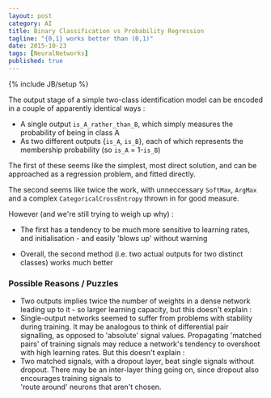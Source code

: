 ```yaml
---
layout: post
category: AI
title: Binary Classification vs Probability Regression
tagline: "{0,1} works better than (0,1)"
date: 2015-10-23
tags: [NeuralNetworks]
published: true
---
```

{% include JB/setup %}

The output stage of a simple two-class identification model can be 
encoded in a couple of apparently identical ways : 

*  A single output `is_A_rather_than_B`, which simply measures the probability of 
   being in class A
*  As two different outputs \{`is_A`, `is_B`\}, each of which represents
   the membership probability (so `is_A` = 1-`is_B`)
   
   
The first of these seems like the simplest, most direct solution, and 
can be approached as a regression problem, and fitted directly.

The second seems like twice the work, with unneccessary ```SoftMax```, ```ArgMax```
and a complex ```CategoricalCrossEntropy``` thrown in for good measure.

However (and we're still trying to weigh up why) :

*  The first has a tendency to be much more sensitive to learning rates, and 
   initialisation - and easily 'blows up' without warning

*  Overall, the second method (i.e. two actual outputs for two distinct classes) works much better


### Possible Reasons / Puzzles

*  Two outputs implies twice the number of weights in a dense network leading up to it - 
   so larger learning capacity, but this doesn't explain :
*  Single-output networks seemed to suffer from problems with stability during training.  It may be 
   analogous  to think of differential pair signalling, as opposed to 'absolute' 
   signal values.  Propagating 'matched pairs' of training signals may reduce a network's
   tendency to overshoot with high learning rates.  But this doesn't explain :
*  Two matched signals, with a dropout layer, beat single signals without dropout.  There 
   may be an inter-layer thing going on, since dropout also encourages training signals to  
   'route around' neurons that aren't chosen.
   
